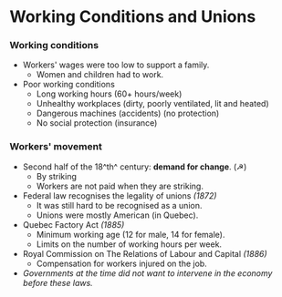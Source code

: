 # Working Conditions and Unions

### Working conditions

* Workers' wages were too low to support a family.
  * Women and children had to work.
* Poor working conditions
  * Long working hours (60+ hours/week)
  * Unhealthy workplaces (dirty, poorly ventilated, lit and heated)
  * Dangerous machines (accidents) (no protection)
  * No social protection (insurance)

### Workers' movement

* Second half of the 18^th^ century: **demand for change**. (☭)
  * By striking
  * Workers are not paid when they are striking.
* Federal law recognises the legality of unions *(1872)*
  * It was still hard to be recognised as a union.
  * Unions were mostly American (in Quebec).
* Quebec Factory Act *(1885)*
  * Minimum working age (12 for male, 14 for female).
  * Limits on the number of working hours per week.
* Royal Commission on The Relations of Labour and Capital *(1886)*
  * Compensation for workers injured on the job.
* *Governments at the time did not want to intervene in the economy before these laws.*